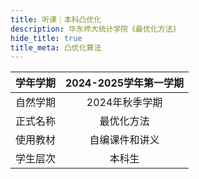 ```yaml
---
title: 听课｜本科凸优化
description: 华东师大统计学院《最优化方法》
hide_title: true
title_meta: 凸优化算法
---
```

|学年学期|2024-2025学年第一学期|
|:-:|:-:|
|自然学期|2024年秋季学期|
|正式名称|最优化方法|
|使用教材|自编课件和讲义|
|学生层次|本科生|